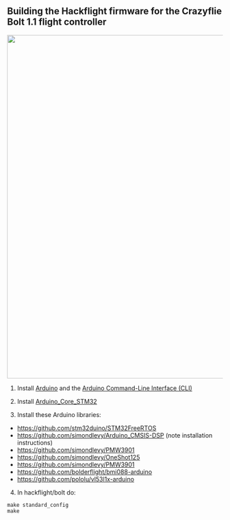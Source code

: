 ## Building the Hackflight firmware for the Crazyflie Bolt 1.1 flight controller

<img src="../media/boltquad2.jpg" width=800>

1. Install [Arduino](https://www.arduino.cc/en/software/) and the
   [Arduino Command-Line Interface (CLI)](https://docs.arduino.cc/arduino-cli/installation/)

2. Install [Arduino_Core_STM32](https://github.com/stm32duino/Arduino_Core_STM32/wiki/Getting-Started)

3. Install these Arduino libraries:

* https://github.com/stm32duino/STM32FreeRTOS
* https://github.com/simondlevy/Arduino_CMSIS-DSP (note installation instructions)
* https://github.com/simondlevy/PMW3901
* https://github.com/simondlevy/OneShot125
* https://github.com/simondlevy/PMW3901
* https://github.com/bolderflight/bmi088-arduino
* https://github.com/pololu/vl53l1x-arduino

4. In hackflight/bolt do:

```
make standard_config
make
```
